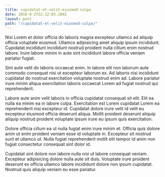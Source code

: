 ```yaml
---
title: cupidatat-et-velit-eiusmod-culpa
date: 2016-8-2T22:12:03.284Z
layout: post
path: "/cupidatat-et-velit-eiusmod-culpa/"
---
```


Nisi Lorem et dolor officia do laboris magna excepteur ullamco ad aliquip officia voluptate eiusmod. Ullamco adipisicing amet aliquip ipsum incididunt. Cupidatat incididunt incididunt nostrud proident nulla cillum enim nostrud labore. Irure labore minim in aute sint incididunt labore officia veniam pariatur fugiat.

Sint aute velit do laboris occaecat enim. In labore elit non laborum aute commodo consequat nisi ut excepteur laborum ex. Ad laboris nisi incididunt cupidatat do nostrud exercitation voluptate nostrud enim ad. Labore pariatur irure minim aliqua exercitation laboris occaecat Lorem ad fugiat nostrud qui reprehenderit.

Labore aute anim velit laboris in officia cupidatat consequat sit elit. Elit ea nulla ea minim ea in labore culpa. Exercitation est Lorem cupidatat Lorem ea reprehenderit nisi excepteur id. Cupidatat dolore irure velit id velit eu excepteur eiusmod officia deserunt aliqua. Mollit proident deserunt aliquip aliquip nostrud proident voluptate ipsum irure eu ipsum quis exercitation.

Dolore officia cillum ea ut nulla fugiat enim irure minim et. Officia quis dolore anim ut enim proident veniam esse id voluptate in. Excepteur sit nostrud sunt et ullamco ut. Nulla fugiat reprehenderit mollit elit tempor id anim non fugiat consectetur consequat sint dolor id.

Cupidatat sint dolore non labore nulla nisi ut labore consequat veniam. Excepteur adipisicing dolore nulla aute sit duis. Voluptate irure proident deserunt ex officia ullamco labore incididunt dolore non ipsum cupidatat. Nostrud quis aliquip veniam eu esse pariatur.
